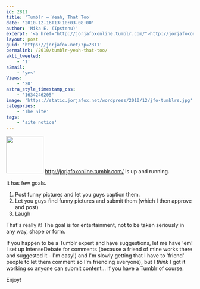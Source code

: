 ```yaml
---
id: 2811
title: 'Tumblr — Yeah, That Too'
date: '2010-12-16T13:10:03-08:00'
author: 'Mika E. (Ipstenu)'
excerpt: '<a href="http://jorjafoxonline.tumblr.com/">http://jorjafoxonline.tumblr.com/</a> is indeed the official JFO Tumblr account.'
layout: post
guid: 'https://jorjafox.net/?p=2811'
permalink: /2010/tumblr-yeah-that-too/
aktt_tweeted:
    - '1'
s2mail:
    - 'yes'
Views:
    - '20'
astra_style_timestamp_css:
    - '1634246205'
image: 'https://static.jorjafox.net/wordpress/2010/12/jfo-tumblrs.jpg'
categories:
    - 'The Site'
tags:
    - 'site notice'
---
```


<a href="http://jorjafoxonline.tumblr.com/"><img src="//static.jorjafox.net/wordpress/2010/12/jfo-tumblrs-100x100.jpg" alt="" title="jfo-tumblrs" width="100" height="100" class="alignleft size-thumbnail wp-image-2812" /></a> <a href="http://jorjafoxonline.tumblr.com/">http://jorjafoxonline.tumblr.com/</a> is up and running.

It has few goals.

1) Post funny pictures and let you guys caption them.
2) Let you guys find funny pictures and submit them (which I then approve and post)
3) Laugh

That's really it!  The goal is for entertainment, not to be taken seriously in any way, shape or form.

If you happen to be a Tumblr expert and have suggestions, let me have 'em! I set up IntenseDebate for comments (because a friend of mine works there and suggested it - I'm easy!) and I'm slowly getting that I have to 'friend' people to let them comment so I'm friending everyone), but I <em>think</em> I got it working so anyone can submit content... If you have a Tumblr of course.

Enjoy!
